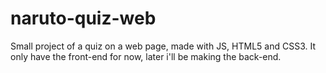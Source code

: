 # naruto-quiz-web
Small project of a quiz on a web page, made with JS, HTML5 and CSS3. It only have the front-end for now, later i'll be making the back-end. 
